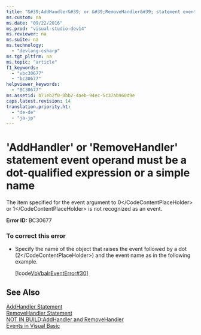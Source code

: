 ```yaml
---
title: "&#39;AddHandler&#39; or &#39;RemoveHandler&#39; statement event operand must be a dot-qualified expression or a simple name"
ms.custom: na
ms.date: "09/22/2016"
ms.prod: "visual-studio-dev14"
ms.reviewer: na
ms.suite: na
ms.technology: 
  - "devlang-csharp"
ms.tgt_pltfrm: na
ms.topic: "article"
f1_keywords: 
  - "vbc30677"
  - "bc30677"
helpviewer_keywords: 
  - "BC30677"
ms.assetid: b71eb2f0-0bb2-4aeb-94ec-5c37ab960d9e
caps.latest.revision: 14
translation.priority.ht: 
  - "de-de"
  - "ja-jp"
---
```

# &#39;AddHandler&#39; or &#39;RemoveHandler&#39; statement event operand must be a dot-qualified expression or a simple name
The item specified for the event argument to <CodeContentPlaceHolder>0\</CodeContentPlaceHolder> or <CodeContentPlaceHolder>1\</CodeContentPlaceHolder> is not recognized as an event.  
  
 **Error ID:** BC30677  
  
### To correct this error  
  
-   Specify the name of the object that raises the event followed by a dot (<CodeContentPlaceHolder>2\</CodeContentPlaceHolder>) and the event name as in the following example.  
  
     [!code[VbVbalrEventError#30](../vs140/codesnippet/VisualBasic/b71eb2f0-0bb2-4aeb-94ec-5c37ab960d9e_1.vb)]  
  
## See Also  
 [AddHandler Statement](../vs140/addhandler-statement.md)   
 [RemoveHandler Statement](../vs140/removehandler-statement.md)   
 [NOT IN BUILD:AddHandler and RemoveHandler](assetId:///a7a24bd2-519a-46fe-8a2c-2b9df2ca28ef)   
 [Events in Visual Basic](../vs140/events--visual-basic-.md)